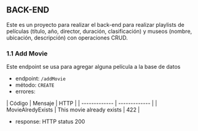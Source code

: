 ## BACK-END

Este es un proyecto para realizar el back-end para realizar playlists de películas (título, año, director, duración, clasificación) y museos (nombre, ubicación, descripción) con operaciones CRUD.

### 1.1 Add Movie

Este endpoint se usa para agregar alguna película a la base de datos
* endpoint: `/addMovie`
* método: `CREATE`
* errores: 

| Código | Mensaje | HTTP |
| ------------- | ------------- |
| MovieAlredyExists | This movie already exists | 422 |
* response: HTTP status 200
